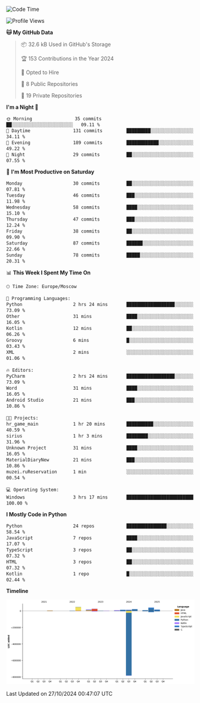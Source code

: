 <!--START_SECTION:waka-->
![Code Time](http://img.shields.io/badge/Code%20Time-538%20hrs%205%20mins-blue)

![Profile Views](http://img.shields.io/badge/Profile%20Views-5-blue)

**🐱 My GitHub Data** 

> 📦 32.6 kB Used in GitHub's Storage 
 > 
> 🏆 153 Contributions in the Year 2024
 > 
> 💼 Opted to Hire
 > 
> 📜 8 Public Repositories 
 > 
> 🔑 19 Private Repositories 
 > 
**I'm a Night 🦉** 

```text
🌞 Morning                35 commits          ██░░░░░░░░░░░░░░░░░░░░░░░   09.11 % 
🌆 Daytime                131 commits         █████████░░░░░░░░░░░░░░░░   34.11 % 
🌃 Evening                189 commits         ████████████░░░░░░░░░░░░░   49.22 % 
🌙 Night                  29 commits          ██░░░░░░░░░░░░░░░░░░░░░░░   07.55 % 
```
📅 **I'm Most Productive on Saturday** 

```text
Monday                   30 commits          ██░░░░░░░░░░░░░░░░░░░░░░░   07.81 % 
Tuesday                  46 commits          ███░░░░░░░░░░░░░░░░░░░░░░   11.98 % 
Wednesday                58 commits          ████░░░░░░░░░░░░░░░░░░░░░   15.10 % 
Thursday                 47 commits          ███░░░░░░░░░░░░░░░░░░░░░░   12.24 % 
Friday                   38 commits          ██░░░░░░░░░░░░░░░░░░░░░░░   09.90 % 
Saturday                 87 commits          ██████░░░░░░░░░░░░░░░░░░░   22.66 % 
Sunday                   78 commits          █████░░░░░░░░░░░░░░░░░░░░   20.31 % 
```


📊 **This Week I Spent My Time On** 

```text
🕑︎ Time Zone: Europe/Moscow

💬 Programming Languages: 
Python                   2 hrs 24 mins       ██████████████████░░░░░░░   73.09 % 
Other                    31 mins             ████░░░░░░░░░░░░░░░░░░░░░   16.05 % 
Kotlin                   12 mins             ██░░░░░░░░░░░░░░░░░░░░░░░   06.26 % 
Groovy                   6 mins              █░░░░░░░░░░░░░░░░░░░░░░░░   03.43 % 
XML                      2 mins              ░░░░░░░░░░░░░░░░░░░░░░░░░   01.06 % 

🔥 Editors: 
PyCharm                  2 hrs 24 mins       ██████████████████░░░░░░░   73.09 % 
Word                     31 mins             ████░░░░░░░░░░░░░░░░░░░░░   16.05 % 
Android Studio           21 mins             ███░░░░░░░░░░░░░░░░░░░░░░   10.86 % 

🐱‍💻 Projects: 
hr_game_main             1 hr 20 mins        ██████████░░░░░░░░░░░░░░░   40.59 % 
sirius                   1 hr 3 mins         ████████░░░░░░░░░░░░░░░░░   31.96 % 
Unknown Project          31 mins             ████░░░░░░░░░░░░░░░░░░░░░   16.05 % 
MaterialDiaryNew         21 mins             ███░░░░░░░░░░░░░░░░░░░░░░   10.86 % 
muzei.ruReservation      1 min               ░░░░░░░░░░░░░░░░░░░░░░░░░   00.54 % 

💻 Operating System: 
Windows                  3 hrs 17 mins       █████████████████████████   100.00 % 
```

**I Mostly Code in Python** 

```text
Python                   24 repos            ███████████████░░░░░░░░░░   58.54 % 
JavaScript               7 repos             ████░░░░░░░░░░░░░░░░░░░░░   17.07 % 
TypeScript               3 repos             ██░░░░░░░░░░░░░░░░░░░░░░░   07.32 % 
HTML                     3 repos             ██░░░░░░░░░░░░░░░░░░░░░░░   07.32 % 
Kotlin                   1 repo              █░░░░░░░░░░░░░░░░░░░░░░░░   02.44 % 
```



**Timeline**

![Lines of Code chart](https://raw.githubusercontent.com/adlemx/adlemx/main/assets/bar_graph.png)


 Last Updated on 27/10/2024 00:47:07 UTC
<!--END_SECTION:waka-->
